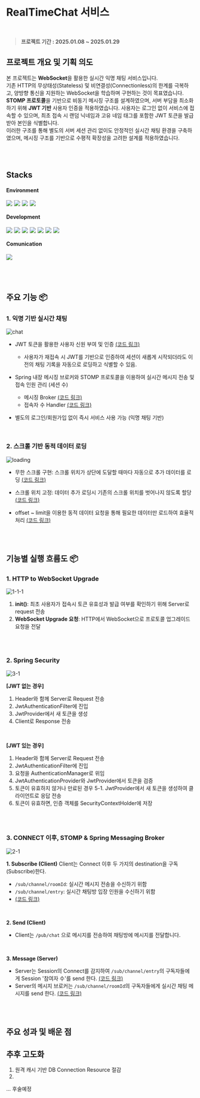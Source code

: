 # RealTimeChat 서비스

<br>

> <b style="color:#555555">프로젝트 기간 : 2025.01.08 ~ 2025.01.29</b>
## 프로젝트 개요 및 기획 의도
본 프로젝트는 **WebSocket**을 활용한 실시간 익명 채팅 서비스입니다. <br/>
기존 HTTP의 무상태성(Stateless) 및 비연결성(Connectionless)의 한계를 극복하고, 양방향 통신을 지원하는 WebSocket을 학습하며 구현하는 것이 목표였습니다. <br/>
**STOMP 프로토콜**을 기반으로 비동기 메시징 구조를 설계하였으며, 서버 부담을 최소화하기 위해 **JWT 기반** 사용자 인증을 적용하였습니다. 사용자는 로그인 없이 서비스에 접속할 수 있으며, 최초 접속 시 랜덤 닉네임과 고유 네임 태그를 포함한 JWT 토큰을 발급받아 본인을 식별합니다. <br/>
이러한 구조를 통해 별도의 서버 세션 관리 없이도 안정적인 실시간 채팅 환경을 구축하였으며, 메시징 구조를 기반으로 수평적 확장성을 고려한 설계를 적용하였습니다.

<br><br/>

## **Stacks**

#### **Environment**

<div style='display:flex;margin-bottom:20px'>
<img style="margin:0 5px 0 0" src="https://img.shields.io/badge/VScode-007ACC?style=for-the-badge&logo=visualstudio&logoColor=white">
<img style="margin:0 5px 0 0" src="https://img.shields.io/badge/intelliJ-000000?style=for-the-badge&logo=intellijidea&logoColor=white">
<img style="margin:0 5px 0 0" src="https://img.shields.io/badge/GIT-F05032?style=for-the-badge&logo=git&logoColor=white">
<img  style="margin:0 5px 0 0"src="https://img.shields.io/badge/GitHub-181717?style=for-the-badge&logo=github&logoColor=white">
</div>

#### **Development**

<div style='display:flex;margin-bottom:20px'>
<img style="margin:0 5px 0 0" src="https://img.shields.io/badge/java-007396?style=for-the-badge&logoColor=white">
<img style="margin:0 5px 0 0" src="https://img.shields.io/badge/javaScript-3178c6?style=for-the-badge&logo=javascript&logoColor=white">
<img style="margin:0 5px 0 0"src="https://img.shields.io/badge/springboot-6DB33F?style=for-the-badge&logo=springboot&logoColor=white">
<img style="margin:0 5px 0 0"src="https://img.shields.io/badge/springSecurity-6DB33F?style=for-the-badge&logo=springSecurity&logoColor=white">
<img style="margin:0 5px 0 0"src="https://img.shields.io/badge/jwt-8000FF?style=for-the-badge&logo=jwt&logoColor=white">
<img style="margin:0 5px 0 0"src="https://img.shields.io/badge/STOMP/WS-424242?style=for-the-badge&logo=STOMP/WS&logoColor=white">
<img style="margin:0 5px 0 0"src="https://img.shields.io/badge/JPA-04B431?style=for-the-badge&logo=hibernate&logoColor=white">
</div>

#### **Comunication**
<div style='display:flex;margin-bottom:20px'>
<img style="margin:0 5px 0 0" src="https://img.shields.io/badge/NOTION-000000?style=for-the-badge&logo=notion&logoColor=white">
</div>

<br/><br/>



## 주요 기능 📦

### 1. 익명 기반 실시간 채팅
![chat](https://github.com/user-attachments/assets/de1d7948-0904-4b8e-a1ee-63d804ab78c3)
- JWT 토큰을 활용한 사용자 신원 부여 및 인증 [(코드 링크)](https://github.com/wonseokLee97/realTimeChat/blob/fa5a668bd7ea3cca643b5f16cfa26272eae377a9/realTimeChat_Back-end/src/main/java/com/dev/realtimechat/infra/security/JwtProvider.java#L36C1-L49C1)
  - 사용자가 재접속 시 JWT를 기반으로 인증하여 세션이 새롭게 시작되더라도 이전의 채팅 기록을 자동으로 로딩하고 식별할 수 있음.
  
- Spring 내장 메시징 브로커와 STOMP 프로토콜을 이용하여 실시간 메시지 전송 및 접속 인원 관리 (세션 수)
  - 메시징 Broker [(코드 링크)](https://github.com/wonseokLee97/realTimeChat/blob/master/realTimeChat_Back-end/src/main/java/com/dev/realtimechat/presentation/ChatWebSocketController.java)
  - 접속자 수 Handler [(코드 링크)](https://github.com/wonseokLee97/realTimeChat/blob/fa5a668bd7ea3cca643b5f16cfa26272eae377a9/realTimeChat_Back-end/src/main/java/com/dev/realtimechat/infra/handler/StompListener.java#L10C1-L35C2)

- 별도의 로그인/회원가입 없이 즉시 서비스 사용 가능 (익명 채팅 기반)


<br/>

### 2. 스크롤 기반 동적 데이터 로딩
![loading](https://github.com/user-attachments/assets/8ecf1162-c946-48b7-b3c1-9fe187b5add6)
- 무한 스크롤 구현: 스크롤 위치가 상단에 도달할 때마다 자동으로 추가 데이터를 로딩 [(코드 링크)](https://github.com/wonseokLee97/realTimeChat/blob/fa5a668bd7ea3cca643b5f16cfa26272eae377a9/realTimeChat_Front-end/chat.js#L114C1-L147C6)
 
- 스크롤 위치 고정: 데이터 추가 로딩시 기존의 스크롤 위치를 벗어나지 않도록 할당 [(코드 링크)](https://github.com/wonseokLee97/realTimeChat/blob/fa5a668bd7ea3cca643b5f16cfa26272eae377a9/realTimeChat_Front-end/chat.js#L170C1-L181C1)
 
- offset ~ limit을 이용한 동적 데이터 요청을 통해 필요한 데이터만 로드하여 효율적 처리 [(코드 링크)](https://github.com/wonseokLee97/realTimeChat/blob/fa5a668bd7ea3cca643b5f16cfa26272eae377a9/realTimeChat_Back-end/src/main/java/com/dev/realtimechat/infra/repository/springdatajpa/SpringDataJpaChatRepository.java#L10C1-L24C2) 



<br/><br/>

## 기능별 실행 흐름도 📦

### 1. HTTP to WebSocket Upgrade
![1-1-1](https://github.com/user-attachments/assets/517d4880-8d48-4c62-99fc-33fe42968a41)


1. **init()**: 최초 사용자가 접속시 토큰 유효성과 발급 여부를 확인하기 위해 Server로 request 전송 
2. **WebSocket Upgrade 요청**: HTTP에서 WebSocket으로 프로토콜 업그레이드 요청을 전달

<br/><br/>


### 2. Spring Security 
![3-1](https://github.com/user-attachments/assets/656e5adf-fc65-41c6-a85c-50384de46885)

**[JWT 없는 경우]**
1. Header와 함께 Server로 Request 전송
2. JwtAuthenticationFilter에 진입
3. JwtProvider에서 새 토큰을 생성
4. Client로 Response 전송

<br/>

**[JWT 있는 경우]**
1. Header와 함께 Server로 Request 전송
2. JwtAuthenticationFilter에 진입
3. 요청을 AuthenticationManager로 위임
4. JwtAuthenticationProvider와 JwtProvider에서 토큰을 검증
5. 토큰이 유효하지 않거나 만료된 경우
   5-1. JwtProvider에서 새 토큰을 생성하여 클라이언트로 응답 전송
6. 토큰이 유효하면, 인증 객체를 SecurityContextHolder에 저장


<br/><br/>

### 3. CONNECT 이후, STOMP & Spring Messaging Broker
![2-1](https://github.com/user-attachments/assets/04bd1068-9112-4f39-b6f7-df48757d1c7b)

**1. Subscribe (Client)**
Client는 Connect 이후 두 가지의 destination을 구독(Subscribe)한다. 
- `/sub/channel/roomId`: 실시간 메시지 전송을 수신하기 위함
- `/sub/channel/entry`: 실시간 채팅방 입장 인원을 수신하기 위함
- [(코드 링크)](https://github.com/wonseokLee97/realTimeChat/blob/905bcdfa9ae08d63ea3f131a71e9f77660d661d9/realTimeChat_Front-end/chat.js#L50C1-L65C6)

<br/>

**2. Send (Client)**
- Client는 `/pub/chat` 으로 메시지를 전송하여 채팅방에 메시지를 전달합니다.

<br/>

**3. Message (Server)** 
- Server는 Session의 Connect를 감지하여 `/sub/channel/entry`의 구독자들에게 Session '참여자 수'를 send 한다. [(코드 링크)](https://github.com/wonseokLee97/realTimeChat/blob/fa5a668bd7ea3cca643b5f16cfa26272eae377a9/realTimeChat_Back-end/src/main/java/com/dev/realtimechat/infra/handler/StompListener.java#L10C1-L35C2)
- Server의 메시지 브로커는 `/sub/channel/roomId`의 구독자들에게 실시간 채팅 메시지를 send 한다. [(코드 링크)](https://github.com/wonseokLee97/realTimeChat/blob/fa5a668bd7ea3cca643b5f16cfa26272eae377a9/realTimeChat_Back-end/src/main/java/com/dev/realtimechat/presentation/ChatWebSocketController.java)






<br/><br/>


## 주요 성과 및 배운 점




## 추후 고도화 
1. 원격 캐시 기반 DB Connection Resource 절감
2. 

... 후술예정
